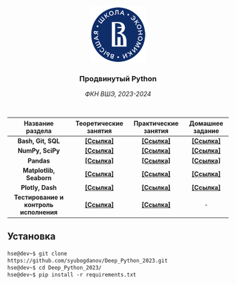 <div align="center">
    <a href="https://github.com/syubogdanov/hse-howto-python">
        <img src="branding/logo/hse.svg" height="128px" width="128px">
    </a>
    <h3>
        <b>
            Продвинутый Python
        </b>
    </h3>
    <p>
        <i>
            ФКН ВШЭ, 2023-2024
        </i>
    </p>
</div>

<br>

| **Название раздела**                   | **Теоретические занятия**  | **Практические занятия**   | **Домашнее задание**        |
|:--------------------------------------:|:--------------------------:|:--------------------------:|:---------------------------:|
| **Bash, Git, SQL**                     | [**[Ссылка]**][01/lecture] | [**[Ссылка]**][01/seminar] | [**[Ссылка]**][01/homework] |
| **NumPy, SciPy**                       | [**[Ссылка]**][02/lecture] | [**[Ссылка]**][02/seminar] | [**[Ссылка]**][02/homework] |
| **Pandas**                             | [**[Ссылка]**][03/lecture] | [**[Ссылка]**][03/seminar] | [**[Ссылка]**][03/homework] |
| **Matplotlib, Seaborn**                | [**[Ссылка]**][04/lecture] | [**[Ссылка]**][04/seminar] | [**[Ссылка]**][04/homework] |
| **Plotly, Dash**                       | [**[Ссылка]**][05/lecture] | [**[Ссылка]**][05/seminar] | [**[Ссылка]**][05/homework] |
| **Тестирование и контроль исполнения** | [**[Ссылка]**][06/lecture] | [**[Ссылка]**][06/seminar] | -                           |

## Установка

```console
hse@dev~$ git clone https://github.com/syubogdanov/Deep_Python_2023.git
hse@dev~$ cd Deep_Python_2023/
hse@dev~$ pip install -r requirements.txt
```

<!-- --- --- --- --- --- --- --- --- --- --- --- --- --- --- --- --- --- --->

[01/lecture]: week01/Lecture_01.ipynb
[01/seminar]: week01/Solved_Seminar_01.ipynb
[01/homework]: https://youtu.be/dQw4w9WgXcQ?si=-v4q8C2ffRPeBT-R

[02/lecture]: week02/Lecture_02.ipynb
[02/seminar]: week02/Solved_Seminar_02.ipynb
[02/homework]: https://classroom.github.com/a/53-HXxy3

[03/lecture]: week03/Lecture_03.ipynb
[03/seminar]: week03/Seminar_3_solved.ipynb
[03/homework]: https://classroom.github.com/a/FB0NP7JZ

[04/lecture]: week04/Lecture_4.ipynb
[04/seminar]: week04/Seminar_4_solved.ipynb
[04/homework]: https://classroom.github.com/a/LuWn-OeL

[05/lecture]: week04/Lecture_4.ipynb
[05/seminar]: week05/Seminar_5_solved.ipynb
[05/homework]: https://classroom.github.com/a/pZaJvvhB

[06/lecture]: week06/Lecture_6.ipynb
[06/seminar]: week06/Seminar_6_solved.ipynb
